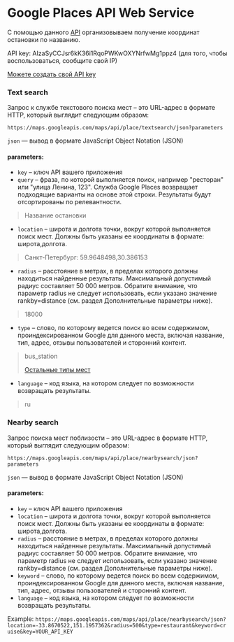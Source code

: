 # Google Places API Web Service
С помощью данного [API](https://developers.google.com/places/web-service/?hl=ru) организовываем получение координат остановки по названию.

API key: AIzaSyCCJsr6kK36i1RqoPWKwOXYNrfwMg1ppz4 (для того, чтобы воспользоваться, сообщите свой IP)

[Можете создать свой API key](https://support.google.com/googleapi/answer/6158862?hl=ru)

### Text search
Запрос к службе текстового поиска мест – это URL-адрес в формате HTTP, который выглядит следующим образом:
```
https://maps.googleapis.com/maps/api/place/textsearch/json?parameters
```
`json` — вывод в формате JavaScript Object Notation (JSON)

#### parameters:
+ `key` – ключ API вашего приложения
+ `query` – фраза, по которой выполняется поиск, например "ресторан" или "улица Ленина, 123". Служба Google Places возвращает подходящие варианты на основе этой строки. Результаты будут отсортированы по релевантности.
> Название остановки
+ `location` – широта и долгота точки, вокруг которой выполняется поиск мест. Должны быть указаны ее координаты в формате: широта,долгота.
> Санкт-Петербург: 59.9648498,30.386153
+ `radius` – расстояние в метрах, в пределах которого должны находиться найденные результаты. Максимальный допустимый радиус составляет 50 000 метров. Обратите внимание, что параметр radius не следует использовать, если указано значение rankby=distance (см. раздел Дополнительные параметры ниже).
> 18000
+ `type` – слово, по которому ведется поиск во всем содержимом, проиндексированном Google для данного места, включая название, тип, адрес, отзывы пользователей и сторонний контент.
> bus_station
>
>[Остальные типы мест](https://developers.google.com/places/web-service/supported_types?hl=ru)
+ `language` – код языка, на котором следует по возможности возвращать результаты.
> ru


### Nearby search
Запрос поиска мест поблизости – это URL-адрес в формате HTTP, который выглядит следующим образом:
```
https://maps.googleapis.com/maps/api/place/nearbysearch/json?parameters
```
`json` — вывод в формате JavaScript Object Notation (JSON)

#### parameters:
+ `key` – ключ API вашего приложения
+ `location` – широта и долгота точки, вокруг которой выполняется поиск мест. Должны быть указаны ее координаты в формате: широта,долгота.
+ `radius` – расстояние в метрах, в пределах которого должны находиться найденные результаты. Максимальный допустимый радиус составляет 50 000 метров. Обратите внимание, что параметр radius не следует использовать, если указано значение rankby=distance (см. раздел Дополнительные параметры ниже).
+ `keyword` – слово, по которому ведется поиск во всем содержимом, проиндексированном Google для данного места, включая название, тип, адрес, отзывы пользователей и сторонний контент.
+ `language` – код языка, на котором следует по возможности возвращать результаты.

Example: `https://maps.googleapis.com/maps/api/place/nearbysearch/json?location=-33.8670522,151.1957362&radius=500&type=restaurant&keyword=cruise&key=YOUR_API_KEY`
